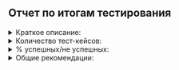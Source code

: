 ## Отчет по итогам тестирования

<details>
 <summary> Краткое описание:</summary>

Проведено ручное, а затем и автоматизированное тестирование формы покупки тура.
Проверена работа обеих СУБД, описанных в ТЗ:
      * MySQL
      * PostgreSQL
В ходе прохождения тестирования были выявлены следующие дефекты (более наглядно можно увидеть в issues):
1.  На главной странице покупки тура присутствует орфографическая ошибка в слове "Марракеш" - написано через э - "Марракэш".
2.  При проверке результата выполнения операции с картой №'4444 4444 4444 4442 (DECLINED) происходит одобрение Банка при любом способе покупки тура.
3.  Валидация поля "Владелец" при любом способе покупки тура отсутствует при вводе кириллицы, символов и цифр.
</details>

<details>
 <summary> Количество тест-кейсов:</summary>
Всего 12 тест-кейсов
</details>

<details>
 <summary> % успешных/не успешных:</summary>

Успешных тест-кейсов - 67%.

Не успешных тест-кейсов - 33%
</details>

<details>
 <summary> Общие рекомендации:</summary>

1.  Необходимо более развернутое ТЗ (описание требований к полям, поведение системы)
2.  На странице покупки тура к элементам страницы необходимо добавить уникальные селекторы, например, id.
3.  Исправить дефекты, выявленные в ходе тестирования
</details>